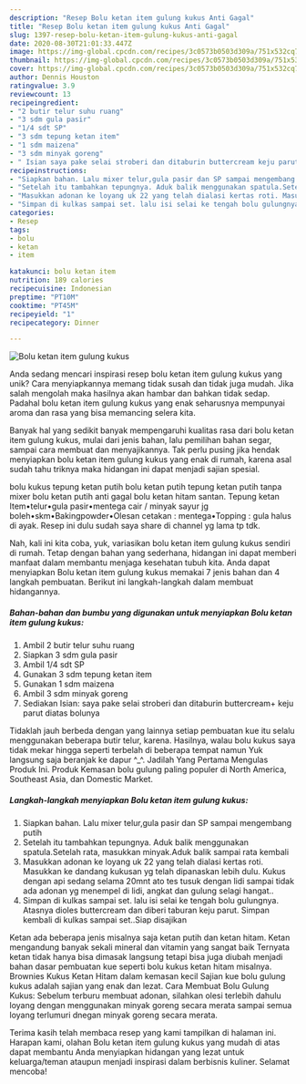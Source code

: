 ```yaml
---
description: "Resep Bolu ketan item gulung kukus Anti Gagal"
title: "Resep Bolu ketan item gulung kukus Anti Gagal"
slug: 1397-resep-bolu-ketan-item-gulung-kukus-anti-gagal
date: 2020-08-30T21:01:33.447Z
image: https://img-global.cpcdn.com/recipes/3c0573b0503d309a/751x532cq70/bolu-ketan-item-gulung-kukus-foto-resep-utama.jpg
thumbnail: https://img-global.cpcdn.com/recipes/3c0573b0503d309a/751x532cq70/bolu-ketan-item-gulung-kukus-foto-resep-utama.jpg
cover: https://img-global.cpcdn.com/recipes/3c0573b0503d309a/751x532cq70/bolu-ketan-item-gulung-kukus-foto-resep-utama.jpg
author: Dennis Houston
ratingvalue: 3.9
reviewcount: 13
recipeingredient:
- "2 butir telur suhu ruang"
- "3 sdm gula pasir"
- "1/4 sdt SP"
- "3 sdm tepung ketan item"
- "1 sdm maizena"
- "3 sdm minyak goreng"
- " Isian saya pake selai stroberi dan ditaburin buttercream keju parut diatas bolunya"
recipeinstructions:
- "Siapkan bahan. Lalu mixer telur,gula pasir dan SP sampai mengembang putih"
- "Setelah itu tambahkan tepungnya. Aduk balik menggunakan spatula.Setelah rata, masukkan minyak.Aduk balik sampai rata kembali"
- "Masukkan adonan ke loyang uk 22 yang telah dialasi kertas roti. Masukkan ke dandang kukusan yg telah dipanaskan lebih dulu. Kukus dengan api sedang selama 20mnt ato tes tusuk dengan lidi sampai tidak ada adonan yg menempel di lidi, angkat dan gulung selagi hangat.."
- "Simpan di kulkas sampai set. lalu isi selai ke tengah bolu gulungnya. Atasnya dioles buttercream dan diberi taburan keju parut. Simpan kembali di kulkas sampai set..Siap disajikan"
categories:
- Resep
tags:
- bolu
- ketan
- item

katakunci: bolu ketan item 
nutrition: 189 calories
recipecuisine: Indonesian
preptime: "PT10M"
cooktime: "PT45M"
recipeyield: "1"
recipecategory: Dinner

---
```



![Bolu ketan item gulung kukus](https://img-global.cpcdn.com/recipes/3c0573b0503d309a/751x532cq70/bolu-ketan-item-gulung-kukus-foto-resep-utama.jpg)

Anda sedang mencari inspirasi resep bolu ketan item gulung kukus yang unik? Cara menyiapkannya memang tidak susah dan tidak juga mudah. Jika salah mengolah maka hasilnya akan hambar dan bahkan tidak sedap. Padahal bolu ketan item gulung kukus yang enak seharusnya mempunyai aroma dan rasa yang bisa memancing selera kita.

Banyak hal yang sedikit banyak mempengaruhi kualitas rasa dari bolu ketan item gulung kukus, mulai dari jenis bahan, lalu pemilihan bahan segar, sampai cara membuat dan menyajikannya. Tak perlu pusing jika hendak menyiapkan bolu ketan item gulung kukus yang enak di rumah, karena asal sudah tahu triknya maka hidangan ini dapat menjadi sajian spesial.

bolu kukus tepung ketan putih bolu ketan putih tepung ketan putih tanpa mixer bolu ketan putih anti gagal bolu ketan hitam santan. Tepung ketan Item•telur•gula pasir•mentega cair / minyak sayur jg boleh•skm•Bakingpowder•Olesan cetakan : mentega•Topping : gula halus di ayak. Resep ini dulu sudah saya share di channel yg lama tp tdk.


Nah, kali ini kita coba, yuk, variasikan bolu ketan item gulung kukus sendiri di rumah. Tetap dengan bahan yang sederhana, hidangan ini dapat memberi manfaat dalam membantu menjaga kesehatan tubuh kita. Anda dapat menyiapkan Bolu ketan item gulung kukus memakai 7 jenis bahan dan 4 langkah pembuatan. Berikut ini langkah-langkah dalam membuat hidangannya.

<!--inarticleads1-->

##### Bahan-bahan dan bumbu yang digunakan untuk menyiapkan Bolu ketan item gulung kukus:

1. Ambil 2 butir telur suhu ruang
1. Siapkan 3 sdm gula pasir
1. Ambil 1/4 sdt SP
1. Gunakan 3 sdm tepung ketan item
1. Gunakan 1 sdm maizena
1. Ambil 3 sdm minyak goreng
1. Sediakan  Isian: saya pake selai stroberi dan ditaburin buttercream+ keju parut diatas bolunya


Tidaklah jauh berbeda dengan yang lainnya setiap pembuatan kue itu selalu menggunakan beberapa butir telur, karena. Hasilnya, walau bolu kukus saya tidak mekar hingga seperti terbelah di beberapa tempat namun Yuk langsung saja beranjak ke dapur ^_^. Jadilah Yang Pertama Mengulas Produk Ini. Produk Kemasan bolu gulung paling populer di North America, Southeast Asia, dan Domestic Market. 

<!--inarticleads2-->

##### Langkah-langkah menyiapkan Bolu ketan item gulung kukus:

1. Siapkan bahan. Lalu mixer telur,gula pasir dan SP sampai mengembang putih
1. Setelah itu tambahkan tepungnya. Aduk balik menggunakan spatula.Setelah rata, masukkan minyak.Aduk balik sampai rata kembali
1. Masukkan adonan ke loyang uk 22 yang telah dialasi kertas roti. Masukkan ke dandang kukusan yg telah dipanaskan lebih dulu. Kukus dengan api sedang selama 20mnt ato tes tusuk dengan lidi sampai tidak ada adonan yg menempel di lidi, angkat dan gulung selagi hangat..
1. Simpan di kulkas sampai set. lalu isi selai ke tengah bolu gulungnya. Atasnya dioles buttercream dan diberi taburan keju parut. Simpan kembali di kulkas sampai set..Siap disajikan


Ketan ada beberapa jenis misalnya saja ketan putih dan ketan hitam. Ketan mengandung banyak sekali mineral dan vitamin yang sangat baik Ternyata ketan tidak hanya bisa dimasak langsung tetapi bisa juga diubah menjadi bahan dasar pembuatan kue seperti bolu kukus ketan hitam misalnya. Brownies Kukus Ketan Hitam dalam kemasan kecil Sajian kue bolu gulung kukus adalah sajian yang enak dan lezat. Cara Membuat Bolu Gulung Kukus: Sebelum terburu membuat adonan, silahkan olesi terlebih dahulu loyang dengan menggunakan minyak goreng secara merata sampai semua loyang terlumuri dnegan minyak goreng secara merata. 

Terima kasih telah membaca resep yang kami tampilkan di halaman ini. Harapan kami, olahan Bolu ketan item gulung kukus yang mudah di atas dapat membantu Anda menyiapkan hidangan yang lezat untuk keluarga/teman ataupun menjadi inspirasi dalam berbisnis kuliner. Selamat mencoba!
